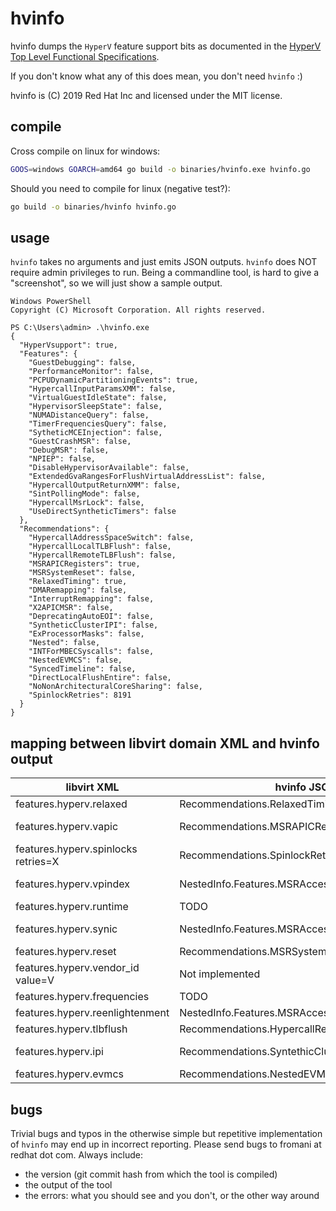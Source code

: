# hvinfo

hvinfo dumps the `HyperV` feature support bits as documented in the [HyperV Top Level Functional Specifications](https://github.com/MicrosoftDocs/Virtualization-Documentation/blob/live/tlfs/Hypervisor%20Top%20Level%20Functional%20Specification%20v5.0C.pdf).

If you don't know what any of this does mean, you don't need `hvinfo` :)

hvinfo is (C) 2019 Red Hat Inc and licensed under the MIT license.

## compile

Cross compile on linux for windows:
```bash
GOOS=windows GOARCH=amd64 go build -o binaries/hvinfo.exe hvinfo.go
```

Should you need to compile for linux (negative test?):
```bash
go build -o binaries/hvinfo hvinfo.go
```

## usage

`hvinfo` takes no arguments and just emits JSON outputs.
`hvinfo` does NOT require admin privileges to run.
Being a commandline tool, is hard to give a "screenshot", so we will just show a sample output.

```
Windows PowerShell
Copyright (C) Microsoft Corporation. All rights reserved.

PS C:\Users\admin> .\hvinfo.exe
{
  "HyperVsupport": true,
  "Features": {
    "GuestDebugging": false,
    "PerformanceMonitor": false,
    "PCPUDynamicPartitioningEvents": true,
    "HypercallInputParamsXMM": false,
    "VirtualGuestIdleState": false,
    "HypervisorSleepState": false,
    "NUMADistanceQuery": false,
    "TimerFrequenciesQuery": false,
    "SytheticMCEInjection": false,
    "GuestCrashMSR": false,
    "DebugMSR": false,
    "NPIEP": false,
    "DisableHypervisorAvailable": false,
    "ExtendedGvaRangesForFlushVirtualAddressList": false,
    "HypercallOutputReturnXMM": false,
    "SintPollingMode": false,
    "HypercallMsrLock": false,
    "UseDirectSyntheticTimers": false
  },
  "Recommendations": {
    "HypercallAddressSpaceSwitch": false,
    "HypercallLocalTLBFlush": false,
    "HypercallRemoteTLBFlush": false,
    "MSRAPICRegisters": true,
    "MSRSystemReset": false,
    "RelaxedTiming": true,
    "DMARemapping": false,
    "InterruptRemapping": false,
    "X2APICMSR": false,
    "DeprecatingAutoEOI": false,
    "SyntheticClusterIPI": false,
    "ExProcessorMasks": false,
    "Nested": false,
    "INTForMBECSyscalls": false,
    "NestedEVMCS": false,
    "SyncedTimeline": false,
    "DirectLocalFlushEntire": false,
    "NoNonArchitecturalCoreSharing": false,
    "SpinlockRetries": 8191
  }
}
```

## mapping between libvirt domain XML and hvinfo output

| libvirt XML                         | hvinfo JSON                                      | Notes              |
|-------------------------------------|--------------------------------------------------|--------------------|
| features.hyperv.relaxed             | Recommendations.RelaxedTiming                    |                    |
| features.hyperv.vapic               | Recommendations.MSRAPICRegisters                 | needs confirmation |
| features.hyperv.spinlocks retries=X | Recommendations.SpinlockRetries=X                |                    |
| features.hyperv.vpindex             | NestedInfo.Features.MSRAccessVPIndex             | needs confirmation |
| features.hyperv.runtime             | TODO                                             |                    |
| features.hyperv.synic               | NestedInfo.Features.MSRAccessSyNICRegs           | needs confirmation |
| features.hyperv.reset               | Recommendations.MSRSystemReset                   |                    |
| features.hyperv.vendor\_id value=V  | Not implemented                                  | not implemented    |
| features.hyperv.frequencies         | TODO                                             |                    |
| features.hyperv.reenlightenment     | NestedInfo.Features.MSRAccessReenlighenmentCtrls |                    |
| features.hyperv.tlbflush            | Recommendations.HypercallRemoteTLBFlush          |                    |
| features.hyperv.ipi                 | Recommendations.SyntethicClusterIPI              | needs confirmation |
| features.hyperv.evmcs               | Recommendations.NestedEVMCS                      |                    |

## bugs

Trivial bugs and typos in the otherwise simple but repetitive implementation of `hvinfo` may end up in incorrect reporting.
Please send bugs to fromani at redhat dot com.
Always include:
- the version (git commit hash from which the tool is compiled)
- the output of the tool
- the errors: what you should see and you don't, or the other way around
